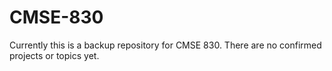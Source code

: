 # CMSE-830
Currently this is a backup repository for CMSE 830. There are no confirmed projects or topics yet.

